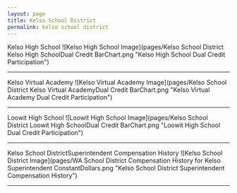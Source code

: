 ```yaml
---
layout: page
title: Kelso School District
permalink: kelso school district
---
```



Kelso High School
![Kelso High School Image](pages/Kelso School District Kelso High SchoolDual Credit BarChart.png "Kelso High School Dual Credit Participation")

___

Kelso Virtual Academy
![Kelso Virtual Academy Image](pages/Kelso School District Kelso Virtual AcademyDual Credit BarChart.png "Kelso Virtual Academy Dual Credit Participation")

___

Loowit High School
![Loowit High School Image](pages/Kelso School District Loowit High SchoolDual Credit BarChart.png "Loowit High School Dual Credit Participation")

___

Kelso School DistrictSuperintendent Compensation History
![Kelso School District Image](pages/WA School District Compensation History for Kelso Superintendent ConstantDollars.png "Kelso School District Superintendent Compensation History")

___

